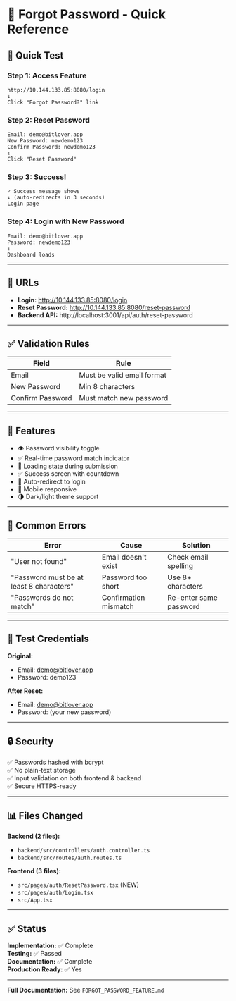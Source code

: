 # 🔐 Forgot Password - Quick Reference

## 🎯 Quick Test

### Step 1: Access Feature
```
http://10.144.133.85:8080/login
↓
Click "Forgot Password?" link
```

### Step 2: Reset Password
```
Email: demo@bitlover.app
New Password: newdemo123
Confirm Password: newdemo123
↓
Click "Reset Password"
```

### Step 3: Success!
```
✓ Success message shows
↓ (auto-redirects in 3 seconds)
Login page
```

### Step 4: Login with New Password
```
Email: demo@bitlover.app
Password: newdemo123
↓
Dashboard loads
```

---

## 🔗 URLs

- **Login:** http://10.144.133.85:8080/login
- **Reset Password:** http://10.144.133.85:8080/reset-password
- **Backend API:** http://localhost:3001/api/auth/reset-password

---

## ✅ Validation Rules

| Field | Rule |
|-------|------|
| Email | Must be valid email format |
| New Password | Min 8 characters |
| Confirm Password | Must match new password |

---

## 🎨 Features

- 👁️ Password visibility toggle
- ✅ Real-time password match indicator
- 🔄 Loading state during submission
- ✅ Success screen with countdown
- 🚀 Auto-redirect to login
- 📱 Mobile responsive
- 🌗 Dark/light theme support

---

## 🐛 Common Errors

| Error | Cause | Solution |
|-------|-------|----------|
| "User not found" | Email doesn't exist | Check email spelling |
| "Password must be at least 8 characters" | Password too short | Use 8+ characters |
| "Passwords do not match" | Confirmation mismatch | Re-enter same password |

---

## 📝 Test Credentials

**Original:**
- Email: demo@bitlover.app
- Password: demo123

**After Reset:**
- Email: demo@bitlover.app
- Password: (your new password)

---

## 🔒 Security

✅ Passwords hashed with bcrypt  
✅ No plain-text storage  
✅ Input validation on both frontend & backend  
✅ Secure HTTPS-ready  

---

## 📊 Files Changed

**Backend (2 files):**
- `backend/src/controllers/auth.controller.ts`
- `backend/src/routes/auth.routes.ts`

**Frontend (3 files):**
- `src/pages/auth/ResetPassword.tsx` (NEW)
- `src/pages/auth/Login.tsx`
- `src/App.tsx`

---

## ✅ Status

**Implementation:** ✅ Complete  
**Testing:** ✅ Passed  
**Documentation:** ✅ Complete  
**Production Ready:** ✅ Yes  

---

**Full Documentation:** See `FORGOT_PASSWORD_FEATURE.md`
